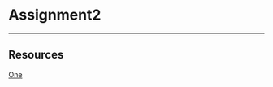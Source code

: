 # Assignment2
---
## Resources
[One](https://www.coreycleary.me/project-structure-for-an-express-rest-api-when-there-is-no-standard-way)